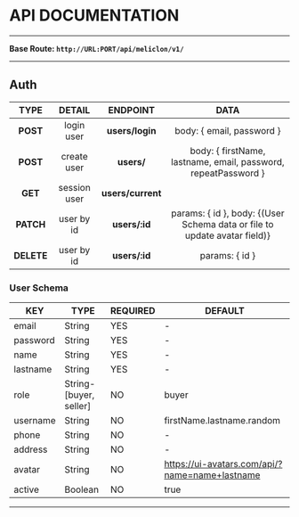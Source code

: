 # API DOCUMENTATION

---

**Base Route: `http://URL:PORT/api/meliclon/v1/`**

 <hr/>

## Auth

|    TYPE    |    DETAIL    |     ENDPOINT      |                                   DATA                                    |
| :--------: | :----------: | :---------------: | :-----------------------------------------------------------------------: |
|  **POST**  |  login user  |  **users/login**  |                         body: { email, password }                         |
|  **POST**  | create user  |    **users/**     |      body: { firstName, lastname, email, password, repeatPassword }       |
|  **GET**   | session user | **users/current** |                                                                           |
| **PATCH**  |  user by id  |   **users/:id**   | params: { id }, body: {(User Schema data or file to update avatar field)} |
| **DELETE** |  user by id  |   **users/:id**   |                              params: { id }                               |

### User Schema

| KEY      | TYPE                   | REQUIRED | DEFAULT                                        |
| -------- | ---------------------- | -------- | ---------------------------------------------- |
| email    | String                 | YES      | -                                              |
| password | String                 | YES      | -                                              |
| name     | String                 | YES      | -                                              |
| lastname | String                 | YES      | -                                              |
| role     | String-[buyer, seller] | NO       | buyer                                          |
| username | String                 | NO       | firstName.lastname.random                      |
| phone    | String                 | NO       | -                                              |
| address  | String                 | NO       | -                                              |
| avatar   | String                 | NO       | https://ui-avatars.com/api/?name=name+lastname |
| active   | Boolean                | NO       | true                                           |

<hr/>
